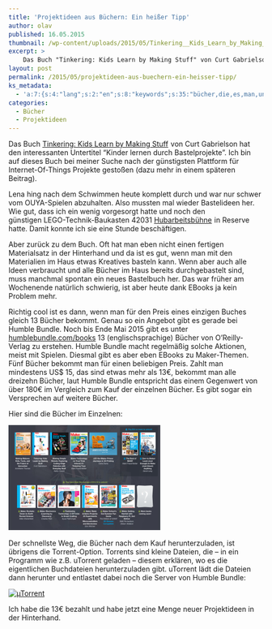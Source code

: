 ```yaml
---
title: 'Projektideen aus Büchern: Ein heißer Tipp'
author: olav
published: 16.05.2015
thumbnail: /wp-content/uploads/2015/05/Tinkering__Kids_Learn_by_Making_Stuff__Amazon_de__Curt_Gabrielson__Fremdsprachige_Bücher-212x212.png
excerpt: >
    Das Buch "Tinkering: Kids Learn by Making Stuff" von Curt Gabrielson hat den interessanten Untertitel “Kinder lernen durch Bastelprojekte”. Ich bin auf dieses Buch bei meiner Suche nach der günstigsten Plattform für Internet-Of-Things Projekte gestoßen.
layout: post
permalink: /2015/05/projektideen-aus-buechern-ein-heisser-tipp/
ks_metadata:
  - 'a:7:{s:4:"lang";s:2:"en";s:8:"keywords";s:35:"bücher,die,es,man,und,der,ein,gibt";s:19:"keywords_autoupdate";i:1;s:11:"description";s:159:"Bücher im Haus bereits durchgebastelt sind, muss manchmal spontan ein neues Bastelbuch her. Das war früher am Wochenende natürlich schwierig, ist aber heute";s:22:"description_autoupdate";i:1;s:5:"title";s:0:"";s:6:"robots";s:12:"index,follow";}'
categories:
  - Bücher
  - Projektideen
---
```

Das Buch [Tinkering: Kids Learn by Making Stuff][1]<img style="border: none !important; margin: 0px !important;" src="https://ir-de.amazon-adsystem.com/e/ir?t=dankbar-21&l=as2&o=3&a=1449361013" alt="" width="1" height="1" border="0" /> von Curt Gabrielson hat den interessanten Untertitel &#8220;Kinder lernen durch Bastelprojekte&#8221;. Ich bin auf dieses Buch bei meiner Suche nach der günstigsten Plattform für Internet-Of-Things Projekte gestoßen (dazu mehr in einem späteren Beitrag).

Lena hing nach dem Schwimmen heute komplett durch und war nur schwer vom OUYA-Spielen abzuhalten. Also mussten mal wieder Bastelideen her. Wie gut, dass ich ein wenig vorgesorgt hatte und noch den günstigen LEGO-Technik-Baukasten 42031 [Hubarbeitsbühne][2]<img style="border: none !important; margin: 0px !important;" src="https://ir-de.amazon-adsystem.com/e/ir?t=dankbar-21&l=as2&o=3&a=B00NGJCKS2" alt="" width="1" height="1" border="0" /> in Reserve hatte. Damit konnte ich sie eine Stunde beschäftigen.

Aber zurück zu dem Buch. Oft hat man eben nicht einen fertigen Materialsatz in der Hinterhand und da ist es gut, wenn man mit den Materialien im Haus etwas Kreatives basteln kann. Wenn aber auch alle Ideen verbraucht und alle Bücher im Haus bereits durchgebastelt sind, muss manchmal spontan ein neues Bastelbuch her. Das war früher am Wochenende natürlich schwierig, ist aber heute dank EBooks ja kein Problem mehr.

Richtig cool ist es dann, wenn man für den Preis eines einzigen Buches gleich 13 Bücher bekommt. Genau so ein Angebot gibt es gerade bei Humble Bundle. Noch bis Ende Mai 2015 gibt es unter [humblebundle.com/books][3] 13 (englischsprachige) Bücher von O&#8217;Reilly-Verlag zu erstehen. Humble Bundle macht regelmäßig solche Aktionen, meist mit Spielen. Diesmal gibt es aber eben EBooks zu Maker-Themen. Fünf Bücher bekommt man für einen beliebigen Preis. Zahlt man mindestens US$ 15, das sind etwas mehr als 13€, bekommt man alle dreizehn Bücher, laut Humble Bundle entspricht das einem Gegenwert von über 180€ im Vergleich zum Kauf der einzelnen Bücher. Es gibt sogar ein Versprechen auf weitere Bücher.

Hier sind die Bücher im Einzelnen:

<a data-lity title="Klick zum Vergrößern" href="/wp-content/uploads/2015/05/Humble_Maker_Book_Bundle__pay_what_you_want_and_help_charity_.png"><img class="thumbnail img-responsive center-block" src="/wp-content/uploads/2015/05/Humble_Maker_Book_Bundle__pay_what_you_want_and_help_charity_-300x207.png" alt="Humble_Maker_Book_Bundle__pay_what_you_want_and_help_charity_" width="300" height="207" /></a>

Der schnellste Weg, die Bücher nach dem Kauf herunterzuladen, ist übrigens die Torrent-Option. Torrents sind kleine Dateien, die &#8211; in ein Programm wie z.B. uTorrent geladen &#8211; diesem erklären, wo es die eigentlichen Buchdateien herunterzuladen gibt. uTorrent lädt die Dateien dann herunter und entlastet dabei noch die Server von Humble Bundle:

<a data-lity title="Klick zum Vergrößern" href="/wp-content/uploads/2015/05/µTorrent.png"><img class="thumbnail img-responsive center-block" src="/wp-content/uploads/2015/05/µTorrent-300x167.png" alt="µTorrent" width="300" height="167" /></a>

Ich habe die 13€ bezahlt und habe jetzt eine Menge neuer Projektideen in der Hinterhand.

 [1]: https://www.amazon.de/gp/product/1449361013/ref=as_li_tl?ie=UTF8&camp=1638&creative=19454&creativeASIN=1449361013&linkCode=as2&tag=dankbar-21&linkId=5QJNKE4M6KAARMF7
 [2]: https://www.amazon.de/gp/product/B00NGJCKS2/ref=as_li_tl?ie=UTF8&camp=1638&creative=19454&creativeASIN=B00NGJCKS2&linkCode=as2&tag=dankbar-21&linkId=Y22VUUSHP4WQVOE6
 [3]: https://www.humblebundle.com/books

